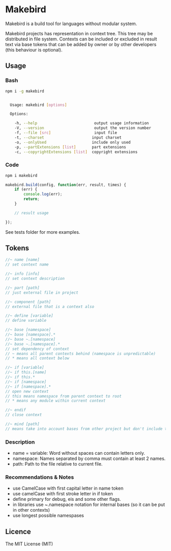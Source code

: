 
# Makebird

Makebird is a build tool for languages without modular system.

Makebird projects has representation in context tree. This tree may be distributed in file system. Contexts can be included or excluded in result text via base tokens that can be added by owner or by other developers (this behaviour is optional).

## Usage

### Bash

```bash
npm i -g makebird
```

```bash

  Usage: makebird [options]

  Options:

    -h, --help                         output usage information
    -V, --version                      output the version number
    -f, --file [src]                   input file
    -t, --charset                     input charset
    -o, --onlyUsed                    include only used
    -p, --partExtensions [list]       part extensions
    -c, --copyrightExtensions [list]  copyright extensions

```

### Code

```bash
npm i makebird
```

```js
makebird.build(config, function(err, result, times) {
	if (err) {
		console.log(err);
		return;
	}

	// result usage

});
```

See tests folder for more examples.

## Tokens

```js
//~ name [name]
// set context name

//~ info [info]
// set context description

//~ part [path]
// just external file in project

//~ component [path]
// external file that is a context also

//~ define [variable]
// define variable

//~ base [namespace]
//~ base [namespace].*
//~ base ~.[namespace]
//~ base ~.[namespace].*
// set dependency of context
// ~ means all parent contexts behind (namespace is unpredictable)
// * means all context below

//~ if [variable]
//~ if this.[name]
//~ if this.*
//~ if [namespace]
//~ if [namespace].*
// open new context
// this means namespace from parent context to root
// * means any module within current context

//~ endif
// close context

//~ mind [path]
// means take into account bases from other project but don't include them in current one
```

### Description

* name = variable: Word without spaces can contain letters only.
* namespace: Names separated by comma must contain at least 2 names.
* path: Path to the file relative to current file.

### Recommendations & Notes

* use CamelCase with first capital letter in name token
* use camelCase with first stroke letter in if token
* define primary for debug, eis and some other flags.
* in libraries use ~.namespace notation for internal bases (so it can be put in other contexts)
* use longest possible namespases

## Licence

The MIT License (MIT)
